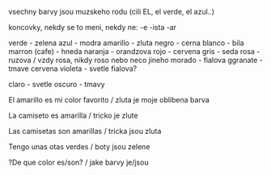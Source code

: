 vsechny barvy jsou muzskeho rodu (cili EL, el verde, el azul..)

koncovky, nekdy se to meni, nekdy ne:
-e
-ista
-ar

verde - zelena
azul - modra
amarillo - zluta
negro - cerna
blanco - bila
marron (cafe) - hneda
naranja - orandzova
rojo - cervena
gris - seda
rosa - ruzova / vzdy rosa, nikdy roso nebo neco jineho
morado - fialova
ggranate - tmave cervena
violeta - svetle fialova?

claro - svetle
oscuro - tmavy

El amarillo es mi color favorito / zluta je moje oblibena barva

La camiseto es amarilla / tricko je zlute

Las camisetas son amarillas / tricka jsou zluta

Tengo unas otas verdes / boty jsou zelene

?De que color es/son? / jake barvy je/jsou